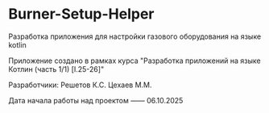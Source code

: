 # Burner-Setup-Helper
Разработка приложения для настройки газового оборудования на языке kotlin

Приложение создано в рамках курса "Разработка приложений на языке Котлин (часть 1/1) [I.25-26]"

Разработчики:
Решетов К.С.
Цехаев М.М.

Дата начала работы над проектом —— 06.10.2025
